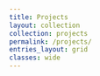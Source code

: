 ```yaml
---
title: Projects
layout: collection
collection: projects
permalink: /projects/
entries_layout: grid
classes: wide
---
```

